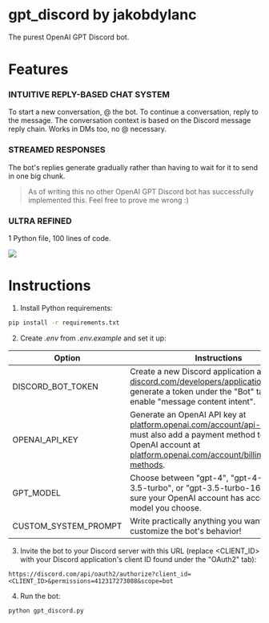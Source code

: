 # gpt_discord by jakobdylanc
The purest OpenAI GPT Discord bot.

# Features
### INTUITIVE REPLY-BASED CHAT SYSTEM
To start a new conversation, @ the bot. To continue a conversation, reply to the message. The conversation context is based on the Discord message reply chain.
Works in DMs too, no @ necessary.

### STREAMED RESPONSES
The bot's replies generate gradually rather than having to wait for it to send in one big chunk.
>As of writing this no other OpenAI GPT Discord bot has successfully implemented this. Feel free to prove me wrong :)

### ULTRA REFINED
1 Python file, 100 lines of code.

![](https://github.com/jakobdylanc/gpt_discord/assets/38699060/e496bb18-616a-40ac-93f4-42fe09488747)

# Instructions
1. Install Python requirements:
```bash
pip install -r requirements.txt
```

2. Create _.env_ from _.env.example_ and set it up:

| Option | Instructions |
| --- | --- |
| DISCORD\_BOT_TOKEN | Create a new Discord application at [discord.com/developers/applications](https://discord.com/developers/applications) and generate a token under the "Bot" tab. Also enable "message content intent". |
| OPENAI\_API_KEY | Generate an OpenAI API key at [platform.openai.com/account/api-keys](https://platform.openai.com/account/api-keys). You must also add a payment method to your OpenAI account at [platform.openai.com/account/billing/payment-methods](https://platform.openai.com/account/billing/payment-methods).|
| GPT_MODEL | Choose between "gpt-4", "gpt-4-32k", "gpt-3.5-turbo", or "gpt-3.5-turbo-16k". Make sure your OpenAI account has access to the model you choose. |
| CUSTOM\_SYSTEM_PROMPT | Write practically anything you want to customize the bot's behavior! |

3. Invite the bot to your Discord server with this URL (replace <CLIENT_ID> with your Discord application's client ID found under the "OAuth2" tab):
```plaintext
https://discord.com/api/oauth2/authorize?client_id=<CLIENT_ID>&permissions=412317273088&scope=bot
```

4. Run the bot:
```bash
python gpt_discord.py
```
